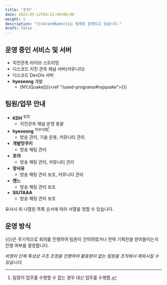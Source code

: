 ```yaml
---
title: "조직"
date: 2023-05-12T04:21:49+09:00
weight: 1
description: "{{<brandName>}}는 팀제로 운영되고 있습니다."
draft: false
---
```

## 운영 중인 서비스 및 서버
- 지진관측 라이브 스트리밍
- 디스코드 지진 관측 채널 서버(커뮤니티)
- 디스코드 DevDis 서버
- **hyeseong** 개발
  - [NYJQuake]({{<ref "/used-programs#nyjquake">}})

## 팀원/업무 안내

- **KDH** <sup>팀장</sup>
  - 지진관측 채널 운영 총괄
- **hyeseong** <sup>직무대행[^1]</sup>
  - 방송 관리, 기술 운용, 커뮤니티 관리
- **개발맛쿠키**
  - 방송 채팅 관리
- **호야**
  - 방송 채팅 관리, 커뮤니티 관리
- **양사유**
  - 방송 채팅 관리 보조, 커뮤니티 관리
- **엔느**
  - 방송 채팅 관리 보조
- **SIUTAAA**
  - 방송 채팅 관리 보조

[^1]: 팀장이 업무를 수행할 수 없는 경우 대신 업무를 수행함.

유사시 위 나열된 목록 순서에 따라 서열을 정할 수 있습니다.

## 운영 방식

{{<brandName>}}은 주기적으로 회의를 진행하여 팀원이 건의하였거나 전략 기획안을 받아들이는지 진행 여부를 결정합니다.

*비영리 단체 특성상 구조 조정을 진행하여 활동량이 없는 팀원을 조직에서 제외시킬 수 있습니다.*
